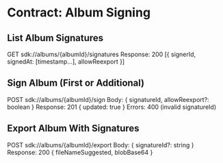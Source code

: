 # Contract: Album Signing

## List Album Signatures
GET sdk://albums/{albumId}/signatures
Response: 200 [{ signerId, signedAt: [timestamp...], allowReexport }]

## Sign Album (First or Additional)
POST sdk://albums/{albumId}/sign
Body: { signatureId, allowReexport?: boolean }
Response: 201 { updated: true }
Errors: 400 (invalid signatureId)

## Export Album With Signatures
POST sdk://albums/{albumId}/export
Body: { signatureId?: string }
Response: 200 { fileNameSuggested, blobBase64 }

